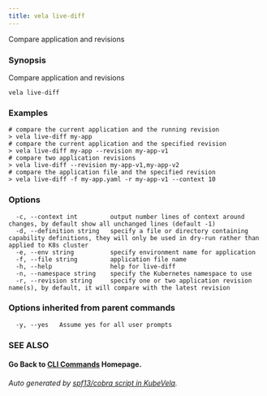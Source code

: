 ```yaml
---
title: vela live-diff
---
```


Compare application and revisions

### Synopsis

Compare application and revisions

```
vela live-diff
```

### Examples

```
# compare the current application and the running revision
> vela live-diff my-app
# compare the current application and the specified revision
> vela live-diff my-app --revision my-app-v1
# compare two application revisions
> vela live-diff --revision my-app-v1,my-app-v2
# compare the application file and the specified revision
> vela live-diff -f my-app.yaml -r my-app-v1 --context 10
```

### Options

```
  -c, --context int         output number lines of context around changes, by default show all unchanged lines (default -1)
  -d, --definition string   specify a file or directory containing capability definitions, they will only be used in dry-run rather than applied to K8s cluster
  -e, --env string          specify environment name for application
  -f, --file string         application file name
  -h, --help                help for live-diff
  -n, --namespace string    specify the Kubernetes namespace to use
  -r, --revision string     specify one or two application revision name(s), by default, it will compare with the latest revision
```

### Options inherited from parent commands

```
  -y, --yes   Assume yes for all user prompts
```

### SEE ALSO



#### Go Back to [CLI Commands](vela.md) Homepage.


###### Auto generated by [spf13/cobra script in KubeVela](https://github.com/kubevela/kubevela/tree/master/hack/docgen).

